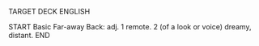 TARGET DECK
ENGLISH

START
Basic
Far-away
Back: adj. 1 remote. 2 (of a look or voice) dreamy, distant.
END
